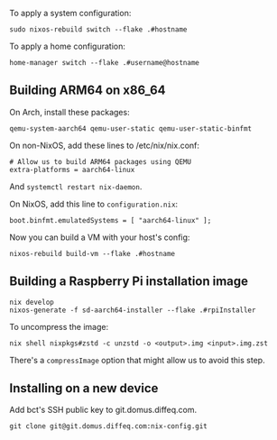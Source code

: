 To apply a system configuration:

    sudo nixos-rebuild switch --flake .#hostname

To apply a home configuration:

    home-manager switch --flake .#username@hostname

## Building ARM64 on x86\_64

On Arch, install these packages:

    qemu-system-aarch64 qemu-user-static qemu-user-static-binfmt

On non-NixOS, add these lines to /etc/nix/nix.conf:

    # Allow us to build ARM64 packages using QEMU
    extra-platforms = aarch64-linux

And `systemctl restart nix-daemon`.

On NixOS, add this line to `configuration.nix`:

    boot.binfmt.emulatedSystems = [ "aarch64-linux" ];

Now you can build a VM with your host's config:

    nixos-rebuild build-vm --flake .#hostname

## Building a Raspberry Pi installation image

    nix develop
    nixos-generate -f sd-aarch64-installer --flake .#rpiInstaller

To uncompress the image:

    nix shell nixpkgs#zstd -c unzstd -o <output>.img <input>.img.zst

There's a `compressImage` option that might allow us to avoid this step.

## Installing on a new device

Add bct's SSH public key to git.domus.diffeq.com.

    git clone git@git.domus.diffeq.com:nix-config.git
